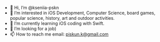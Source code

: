 - 👋 Hi, I’m @kseniia-pskn
- 👀 I’m interested in iOS Development, Computer Science, board games, popular science, history, art and outdoor activities.
- 🌱 I’m currently learning iOS coding with Swift.
- 💞️ I’m looking for a job)
- 📫 How to reach me email: piskun.k@gmail.com

<!---
kseniia-pskn/kseniia-pskn is a ✨ special ✨ repository because its `README.md` (this file) appears on your GitHub profile.
You can click the Preview link to take a look at your changes.
--->
